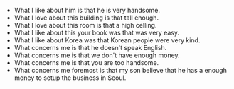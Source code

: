 - What I like about him is that he is very handsome.
- What I love about this building is that tall enough.
- What I love about this room is that a high celling.
- What I like about this your book was that was very easy.
- What I like about Korea was that Korean people were very kind.
- What concerns me is that he doesn't speak English.
- What concerns me is that we don't have enough money.
- What concerns me is that you are too handsome.
- What concerns me foremost is that my son believe that he has a enough money to setup the business in Seoul.
